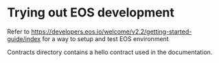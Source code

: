 # Trying out EOS development

Refer to <https://developers.eos.io/welcome/v2.2/getting-started-guide/index> for a way to setup and test EOS environment

Contracts directory contains a hello contract used in the documentation.